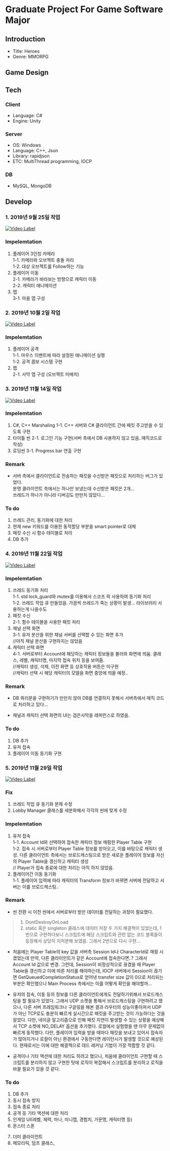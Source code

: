 # Graduate Project For Game Software Major

## Introduction  
+ Title: Heroes  
+ Genre: MMORPG  

## Game Design

## Tech
### Client
* Language: C#  
* Engine: Unity  

### Server
* OS: Windows  
* Language: C++, Json  
* Library: rapidjson  
* ETC: MultiThread programming, IOCP  

### DB
* MySQL, MongoDB

## Develop
### 1. 2019년 9월 25일 작업
[![Video Label](https://img.youtube.com/vi/rsNnGrNGuIc/0.jpg)](https://youtu.be/rsNnGrNGuIc)

### Impelemtation
1. 플레이어 3인칭 카메라  
  1-1. 카메라와 오브젝트 충돌 처리  
  1-2. 대상 오브젝트를 Follow하는 기능  
2. 플레이어 이동  
  2-1. 카메라가 바라보는 방향으로 캐릭터 이동  
  2-2. 캐릭터 애니메이션  
3. 맵  
  3-1. 마을 맵 구성  
  
### 2. 2019년 10월 2일 작업
[![Video Label](https://img.youtube.com/vi/PKGwDd61of8/0.jpg)](https://youtu.be/PKGwDd61of8)

### Impelemtation
1. 플레이어 공격  
  1-1. 마우스 이벤트에 따라 설정된 애니메이션 실행  
  1-2. 공격 콤보 시스템 구현  
2. 맵  
  2-1. 사막 맵 구성 (오브젝트 미배치)  
  
### 3. 2019년 11월 14일 작업
[![Video Label](https://img.youtube.com/vi/m8c_W4b1czg/0.jpg)](https://youtu.be/m8c_W4b1czg)

### Impelemtation
1. C#, C++ Marshaling
  1-1. C++ 서버와 C# 클라이언트 간에 패킷 주고받을 수 있도록 구현
2. 타이틀 씬
  2-1. 로그인 기능 구현(서버 측에서 DB 사용하지 않고 있음..매직코드로 작성) 
3. 로딩씬
  3-1. Progress bar 연출 구현

### Remark
- 서버 측에서 클라이언트로 전송하는 패킷을 수신받은 패킷으로 처리하는 버그가 있었다.   
분명 클라이언트 측에서는 하나만 보냈는데 수신받은 패킷은 2개...  
쓰레드가 하나가 아니라 디버깅도 만만치 않았다...  

### To do
1. 쓰레드 관리, 동기화에 대한 처리  
2. 현재 new 키워드를 이용한 동적할당 부분을 smart pointer로 대체  
3. 패킷 수신 시 함수 테이블로 처리  
4. DB 추가  

### 4. 2019년 11월 22일 작업
[![Video Label](https://img.youtube.com/vi/5CTqVJA7kb4/0.jpg)](https://youtu.be/5CTqVJA7kb4)

### Impelemtation
1. 쓰레드 동기화 처리  
  1-1. std lock_guard와 mutex를 이용해서 스코프 락 사용하여 동기화 처리  
  1-2. 쓰레드 작업 큐 만들었음. 가끔씩 쓰레드가 죽는 상황이 발생... 라이브러리 사용하는게 나을수도  
2. 패킷 수신  
  2-1. 함수 테이블을 사용한 패킷 처리  
3. 채널 선택 화면  
  3-1. 유저 분산을 위한 채널 서버를 선택할 수 있는 화면 추가  
  //아직 채널 분산을 구현하지는 않았음
4. 캐릭터 선택 화면  
  4-1. 서버로부터 Account에 해당하는 캐릭터 정보들을 불러와 화면에 띄움. 클래스, 레벨, 캐릭터명, 마지막 접속 위치 등을 보여줌.  
  //캐릭터 생성, 삭제, 이전 화면 등 상호작용 버튼은 미구현  
  //캐릭터 선택 시 해당 캐릭터의 모델을 화면 중앙에 띄울 예정..  

### Remark
- DB 쿼리문을 구현하기가 만만치 않아 DB를 연결하지 못해서 서버측에서 매직 코드로 처리하고 있다...

- 채널과 캐릭터 선택 화면의 UI는 검은사막을 레퍼런스로 하였음.

### To do
1. DB 추가
2. 유저 접속
3. 플레이어 이동 동기화 구현

### 5. 2019년 11월 29일 작업
[![Video Label](https://img.youtube.com/vi/p6aRfXLTfC0/0.jpg)](https://youtu.be/p6aRfXLTfC0)

### Fix
1. 쓰레드 작업 큐 동기화 문제 수정
2. Lobby Manager 클래스를 세분화해서 각각의 씬에 맞게 수정

### Impelemtation
1. 유저 접속  
  1-1. Account Id와 선택하여 접속한 캐릭터 정보 매핑한 Player Table 구현  
  1-2. 접속 시 서버로부터 Player Table 정보를 받아오고, 이를 바탕으로 캐릭터 생성. 다른 클라이언트 측에서는 브로드캐스팅으로 받은 새로운           플레이어 정보를 자신의 Player Table을 갱신하고 캐릭터 생성  
      // Player가 접속 종료에 대한 처리는 아직 하지 않았음.  
2. 플레이어간 이동 동기화  
  1-1. 플레이어 입력에 따라 캐릭터의 Transform 정보가 바뀌면 서버에 전달하고 서버는 이를 브로드캐스팅..

### Remark
- 씬 전환 시 이전 씬에서 서버로부터 받은 데이터를 전달하는 과정이 필요했다. 
>1. DontDestroyOnLoad 
>2. static 혹은 singleton 클래스에 데이터 저장
두 가지 해결책이 있었는데, 1번으로 구현하다보니 스크립트에 해당 스크립트와 관련 없는 코드 블록들이 등장해서
상당히 지저분해 보였음. 그래서 2번으로 다시 구현...

- 처음에는 Player Table의 key 값을 서버측 Session Id나 CharacterId로 매핑 시켰었는데 만약, 다른 클라이언트가 같은 Account에 접속한다면..? 그래서 Account Id 값으로 변경. 그런데, Session이 비정상적으로 끊겼을 때 Player Table을 갱신하고 이에 따른 처리를 해야하는데, IOCP 서버에서 Session이 끊기면 GetQueuedCompletionStatus로 얻어낸 transfer size 값이 0으로 처리되는 부분은 확인했으나 Main Process 측에서는 이를 어떻게 확인을 해야할까...

- 유저의 접속, 이동 등의 정보를 다른 클라이언트에게도 전달하기위해서 브로드캐스팅을 할 필요가 있었다. 그래서 UDP 소켓을 통해서 브로드캐스팅을 구현하려고 했으나, 다른 서버 프레임워크나 구글링을 해본 결과 라우터의 성능이좋아져서 UDP가 아닌 TCP로도 충분히 빠르게 실시간으로 패킷을 주고받는 것이 가능하다는 것을 알았다. 다만, 네이글 알고리즘으로 인해 패킷 지연이 발생할 수 있는 상황을 예상해서 TCP 소켓에 NO_DELAY 옵션을 추가했다. 로컬에서 실험했을 땐 아무 문제없이 빠르게 동작했다. 다만, 플레이어 입력을 받을 때마다 패킷을 보내고 있어서 접속자가 많아지거나 로컬이 아닌 환경에서 구동한다면 레이턴시가 발생할 것으로 예상된다. 현재로서는 이에 대한 해결책으로 데드 레커닝 기법이 가장 적합할 것 같다.

- 공격이나 기타 액션에 대한 처리도 하려고 했으나, 처음에 클라이언트 구현할 때 스크립트를 분리하지 않고 구현한 탓에 로직이 복잡해서 스크립트를 분리하고 로직을 바꿀 필요가 있을 것 같다.

### To do
1. DB 추가
2. 동시 접속 방지
3. 접속 종료 처리
4. 공격 등 기타 액션에 대한 처리
5. 인게임 UI(레벨, 체력, 마나, 미니맵, 경험치, 가문명, 캐릭터명 등)
6. 몬스터 스폰
7) 더미 클라이언트
8) 메모리릭, 덤프 클래스, 
